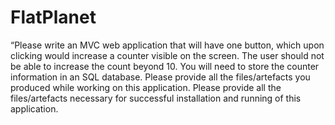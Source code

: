 # FlatPlanet
“Please write an MVC web application that will have one button, which upon clicking would increase a counter visible on the screen. The user should not be able to increase the count beyond 10. You will need to store the counter information in an SQL database. Please provide all the files/artefacts you produced while working on this application. Please provide all the files/artefacts necessary for successful installation and running of this application.
